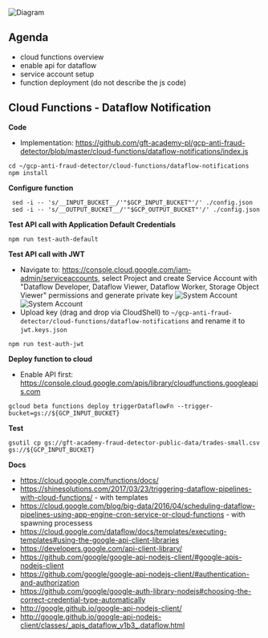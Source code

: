 ![Diagram](https://github.com/gft-academy-pl/gcp-anti-fraud-detector/blob/master/assets/cloud-functions-highlight.png?raw=true)

## Agenda
- cloud functions overview
- enable api for dataflow
- service account setup
- function deployment (do not describe the js code) 

## Cloud Functions - Dataflow Notification

**Code**
- Implementation: https://github.com/gft-academy-pl/gcp-anti-fraud-detector/blob/master/cloud-functions/dataflow-notifications/index.js

```
cd ~/gcp-anti-fraud-detector/cloud-functions/dataflow-notifications
npm install
```

**Configure function**

```
 sed -i -- 's/__INPUT_BUCKET__/'"$GCP_INPUT_BUCKET"'/' ./config.json
 sed -i -- 's/__OUTPUT_BUCKET__/'"$GCP_OUTPUT_BUCKET"'/' ./config.json
 ```
 
**Test API call with Application Default Credentials**

```
npm run test-auth-default
```

**Test API call with JWT**

* Navigate to: https://console.cloud.google.com/iam-admin/serviceaccounts, select Project and create Service Account with "Dataflow Developer, Dataflow Viewer, Dataflow Worker, Storage Object Viewer" permissions and generate private key
![System Account](https://raw.githubusercontent.com/gft-academy-pl/gcp-anti-fraud-detector/master/assets/system-account.png)
![System Account](https://raw.githubusercontent.com/gft-academy-pl/gcp-anti-fraud-detector/master/assets/roles.png)
* Upload key (drag and drop via CloudShell) to `~/gcp-anti-fraud-detector/cloud-functions/dataflow-notifications` and rename it to `jwt.keys.json`

```
npm run test-auth-jwt
```

**Deploy function to cloud**

- Enable API first: https://console.cloud.google.com/apis/library/cloudfunctions.googleapis.com

```
gcloud beta functions deploy triggerDataflowFn --trigger-bucket=gs://${GCP_INPUT_BUCKET}
```

**Test**

```
gsutil cp gs://gft-academy-fraud-detector-public-data/trades-small.csv gs://${GCP_INPUT_BUCKET}
```

**Docs**
- https://cloud.google.com/functions/docs/
- https://shinesolutions.com/2017/03/23/triggering-dataflow-pipelines-with-cloud-functions/ - with templates
- https://cloud.google.com/blog/big-data/2016/04/scheduling-dataflow-pipelines-using-app-engine-cron-service-or-cloud-functions - with spawning processess
- https://cloud.google.com/dataflow/docs/templates/executing-templates#using-the-google-api-client-libraries
- https://developers.google.com/api-client-library/
- https://github.com/google/google-api-nodejs-client/#google-apis-nodejs-client
- https://github.com/google/google-api-nodejs-client/#authentication-and-authorization
- https://github.com/google/google-auth-library-nodejs#choosing-the-correct-credential-type-automatically
- http://google.github.io/google-api-nodejs-client/
- http://google.github.io/google-api-nodejs-client/classes/_apis_dataflow_v1b3_.dataflow.html
